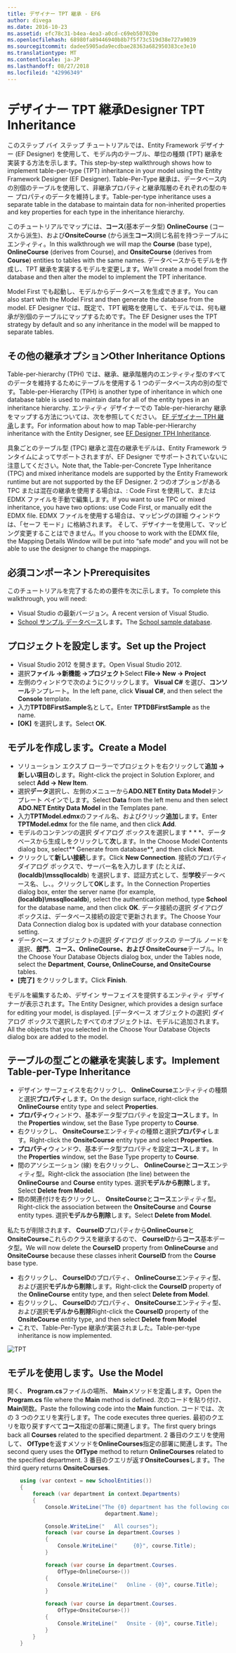 ```yaml
---
title: デザイナー TPT 継承 - EF6
author: divega
ms.date: 2016-10-23
ms.assetid: efc78c31-b4ea-4ea3-a0cd-c69eb507020e
ms.openlocfilehash: 68980fa89446940b8b7f5f73c519d38e727a9039
ms.sourcegitcommit: dadee5905ada9ecdbae28363a682950383ce3e10
ms.translationtype: MT
ms.contentlocale: ja-JP
ms.lasthandoff: 08/27/2018
ms.locfileid: "42996349"
---
```

# <a name="designer-tpt-inheritance"></a><span data-ttu-id="e379d-102">デザイナー TPT 継承</span><span class="sxs-lookup"><span data-stu-id="e379d-102">Designer TPT Inheritance</span></span>
<span data-ttu-id="e379d-103">このステップ バイ ステップ チュートリアルでは、Entity Framework デザイナー (EF Designer) を使用して、モデル内のテーブル、単位の種類 (TPT) 継承を実装する方法を示します。</span><span class="sxs-lookup"><span data-stu-id="e379d-103">This step-by-step walkthrough shows how to implement table-per-type (TPT) inheritance in your model using the Entity Framework Designer (EF Designer).</span></span> <span data-ttu-id="e379d-104">Table-Per-Type 継承は、データベース内の別個のテーブルを使用して、非継承プロパティと継承階層のそれぞれの型のキー プロパティのデータを維持します。</span><span class="sxs-lookup"><span data-stu-id="e379d-104">Table-per-type inheritance uses a separate table in the database to maintain data for non-inherited properties and key properties for each type in the inheritance hierarchy.</span></span>

<span data-ttu-id="e379d-105">このチュートリアルでマップには、**コース**(基本データ型) **OnlineCourse** (コースから派生)、および**OnsiteCourse** (から派生**コース**)同じ名前を持つテーブルにエンティティ。</span><span class="sxs-lookup"><span data-stu-id="e379d-105">In this walkthrough we will map the **Course** (base type), **OnlineCourse** (derives from Course), and **OnsiteCourse** (derives from **Course**) entities to tables with the same names.</span></span> <span data-ttu-id="e379d-106">データベースからモデルを作成し、TPT 継承を実装するモデルを変更します。</span><span class="sxs-lookup"><span data-stu-id="e379d-106">We'll create a model from the database and then alter the model to implement the TPT inheritance.</span></span>

<span data-ttu-id="e379d-107">Model First でも起動し、モデルからデータベースを生成できます。</span><span class="sxs-lookup"><span data-stu-id="e379d-107">You can also start with the Model First and then generate the database from the model.</span></span> <span data-ttu-id="e379d-108">EF Designer では、既定で、TPT 戦略を使用して、モデルでは、何も継承が別個のテーブルにマップするためです。</span><span class="sxs-lookup"><span data-stu-id="e379d-108">The EF Designer uses the TPT strategy by default and so any inheritance in the model will be mapped to separate tables.</span></span>

## <a name="other-inheritance-options"></a><span data-ttu-id="e379d-109">その他の継承オプション</span><span class="sxs-lookup"><span data-stu-id="e379d-109">Other Inheritance Options</span></span>

<span data-ttu-id="e379d-110">Table-per-hierarchy (TPH) では、継承、継承階層内のエンティティ型のすべてのデータを維持するためにテーブルを使用する 1 つのデータベース内の別の型です。</span><span class="sxs-lookup"><span data-stu-id="e379d-110">Table-per-Hierarchy (TPH) is another type of inheritance in which one database table is used to maintain data for all of the entity types in an inheritance hierarchy.</span></span>  <span data-ttu-id="e379d-111">エンティティ デザイナーでの Table-per-hierarchy 継承をマップする方法については、次を参照してください。 [EF デザイナー TPH 継承](~/ef6/modeling/designer/inheritance/tph.md)します。</span><span class="sxs-lookup"><span data-stu-id="e379d-111">For information about how to map Table-per-Hierarchy inheritance with the Entity Designer, see [EF Designer TPH Inheritance](~/ef6/modeling/designer/inheritance/tph.md).</span></span> 

<span data-ttu-id="e379d-112">具象ごとのテーブル型 (TPC) 継承と混在の継承モデルは、Entity Framework ランタイムによってサポートされますが、EF Designer でサポートされていないに注意してください。</span><span class="sxs-lookup"><span data-stu-id="e379d-112">Note that, the Table-per-Concrete Type Inheritance (TPC) and mixed inheritance models are supported by the Entity Framework runtime but are not supported by the EF Designer.</span></span> <span data-ttu-id="e379d-113">2 つのオプションがある TPC または混在の継承を使用する場合は、: Code First を使用して、または EDMX ファイルを手動で編集します。</span><span class="sxs-lookup"><span data-stu-id="e379d-113">If you want to use TPC or mixed inheritance, you have two options: use Code First, or manually edit the EDMX file.</span></span> <span data-ttu-id="e379d-114">EDMX ファイルを使用する場合は、マッピングの詳細 ウィンドウは、「セーフ モード」に格納されます。 そして、デザイナーを使用して、マッピング変更することはできません。</span><span class="sxs-lookup"><span data-stu-id="e379d-114">If you choose to work with the EDMX file, the Mapping Details Window will be put into “safe mode” and you will not be able to use the designer to change the mappings.</span></span>

## <a name="prerequisites"></a><span data-ttu-id="e379d-115">必須コンポーネント</span><span class="sxs-lookup"><span data-stu-id="e379d-115">Prerequisites</span></span>

<span data-ttu-id="e379d-116">このチュートリアルを完了するための要件を次に示します。</span><span class="sxs-lookup"><span data-stu-id="e379d-116">To complete this walkthrough, you will need:</span></span>

- <span data-ttu-id="e379d-117">Visual Studio の最新バージョン。</span><span class="sxs-lookup"><span data-stu-id="e379d-117">A recent version of Visual Studio.</span></span>
- <span data-ttu-id="e379d-118">[School サンプル データベース](~/ef6/resources/school-database.md)します。</span><span class="sxs-lookup"><span data-stu-id="e379d-118">The [School sample database](~/ef6/resources/school-database.md).</span></span>

## <a name="set-up-the-project"></a><span data-ttu-id="e379d-119">プロジェクトを設定します。</span><span class="sxs-lookup"><span data-stu-id="e379d-119">Set up the Project</span></span>

-   <span data-ttu-id="e379d-120">Visual Studio 2012 を開きます。</span><span class="sxs-lookup"><span data-stu-id="e379d-120">Open Visual Studio 2012.</span></span>
-   <span data-ttu-id="e379d-121">選択**ファイル -&gt;新機能 -&gt;プロジェクト**</span><span class="sxs-lookup"><span data-stu-id="e379d-121">Select **File-&gt; New -&gt; Project**</span></span>
-   <span data-ttu-id="e379d-122">左側のウィンドウで次のようにクリックします。 **Visual C\#** を選び、**コンソール**テンプレート。</span><span class="sxs-lookup"><span data-stu-id="e379d-122">In the left pane, click **Visual C\#**, and then select the **Console** template.</span></span>
-   <span data-ttu-id="e379d-123">入力**TPTDBFirstSample**名として。</span><span class="sxs-lookup"><span data-stu-id="e379d-123">Enter **TPTDBFirstSample** as the name.</span></span>
-   <span data-ttu-id="e379d-124">**[OK]** を選択します。</span><span class="sxs-lookup"><span data-stu-id="e379d-124">Select **OK**.</span></span>

## <a name="create-a-model"></a><span data-ttu-id="e379d-125">モデルを作成します。</span><span class="sxs-lookup"><span data-stu-id="e379d-125">Create a Model</span></span>

-   <span data-ttu-id="e379d-126">ソリューション エクスプ ローラーでプロジェクトを右クリックして**追加 -&gt;新しい項目の**します。</span><span class="sxs-lookup"><span data-stu-id="e379d-126">Right-click the project in Solution Explorer, and select **Add -&gt; New Item**.</span></span>
-   <span data-ttu-id="e379d-127">選択**データ**選択し、左側のメニューから**ADO.NET Entity Data Model**テンプレート ペインでします。</span><span class="sxs-lookup"><span data-stu-id="e379d-127">Select **Data** from the left menu and then select **ADO.NET Entity Data Model** in the Templates pane.</span></span>
-   <span data-ttu-id="e379d-128">入力**TPTModel.edmx**のファイル名、およびクリック**追加**します。</span><span class="sxs-lookup"><span data-stu-id="e379d-128">Enter **TPTModel.edmx** for the file name, and then click **Add**.</span></span>
-   <span data-ttu-id="e379d-129">モデルのコンテンツの選択 ダイアログ ボックスを選択します \* \* \*、データベースから生成しをクリックして**次**します。</span><span class="sxs-lookup"><span data-stu-id="e379d-129">In the Choose Model Contents dialog box, select** Generate from database**, and then click **Next**.</span></span>
-   <span data-ttu-id="e379d-130">クリックして**新しい接続**します。</span><span class="sxs-lookup"><span data-stu-id="e379d-130">Click **New Connection**.</span></span>
    <span data-ttu-id="e379d-131">接続のプロパティ ダイアログ ボックスで、サーバー名を入力します (たとえば、 **(localdb)\\mssqllocaldb**) を選択します、認証方式として、型**学校**データベース名、し、。クリックして**OK**します。</span><span class="sxs-lookup"><span data-stu-id="e379d-131">In the Connection Properties dialog box, enter the server name (for example, **(localdb)\\mssqllocaldb**), select the authentication method, type **School** for the database name, and then click **OK**.</span></span>
    <span data-ttu-id="e379d-132">データ接続の選択 ダイアログ ボックスは、データベース接続の設定で更新されます。</span><span class="sxs-lookup"><span data-stu-id="e379d-132">The Choose Your Data Connection dialog box is updated with your database connection setting.</span></span>
-   <span data-ttu-id="e379d-133">データベース オブジェクトの選択 ダイアログ ボックスの テーブル ノードを選択、**部門**、**コース、OnlineCourse、および OnsiteCourse**テーブル。</span><span class="sxs-lookup"><span data-stu-id="e379d-133">In the Choose Your Database Objects dialog box, under the Tables node, select the **Department**, **Course, OnlineCourse, and OnsiteCourse** tables.</span></span>
-   <span data-ttu-id="e379d-134">**[完了]** をクリックします。</span><span class="sxs-lookup"><span data-stu-id="e379d-134">Click **Finish**.</span></span>

<span data-ttu-id="e379d-135">モデルを編集するため、デザイン サーフェイスを提供するエンティティ デザイナーが表示されます。</span><span class="sxs-lookup"><span data-stu-id="e379d-135">The Entity Designer, which provides a design surface for editing your model, is displayed.</span></span> <span data-ttu-id="e379d-136">[データベース オブジェクトの選択] ダイアログ ボックスで選択したすべてのオブジェクトは、モデルに追加されます。</span><span class="sxs-lookup"><span data-stu-id="e379d-136">All the objects that you selected in the Choose Your Database Objects dialog box are added to the model.</span></span>

## <a name="implement-table-per-type-inheritance"></a><span data-ttu-id="e379d-137">テーブルの型ごとの継承を実装します。</span><span class="sxs-lookup"><span data-stu-id="e379d-137">Implement Table-per-Type Inheritance</span></span>

-   <span data-ttu-id="e379d-138">デザイン サーフェイスを右クリックし、 **OnlineCourse**エンティティの種類と選択**プロパティ**します。</span><span class="sxs-lookup"><span data-stu-id="e379d-138">On the design surface, right-click the **OnlineCourse** entity type and select **Properties**.</span></span>
-   <span data-ttu-id="e379d-139">**プロパティ**ウィンドウ、基本データ型プロパティを設定**コース**します。</span><span class="sxs-lookup"><span data-stu-id="e379d-139">In the **Properties** window, set the Base Type property to **Course**.</span></span>
-   <span data-ttu-id="e379d-140">右クリックし、 **OnsiteCourse**エンティティの種類と選択**プロパティ**します。</span><span class="sxs-lookup"><span data-stu-id="e379d-140">Right-click the **OnsiteCourse** entity type and select **Properties**.</span></span>
-   <span data-ttu-id="e379d-141">**プロパティ**ウィンドウ、基本データ型プロパティを設定**コース**します。</span><span class="sxs-lookup"><span data-stu-id="e379d-141">In the **Properties** window, set the Base Type property to **Course**.</span></span>
-   <span data-ttu-id="e379d-142">間のアソシエーション (線) を右クリックし、 **OnlineCourse**と**コース**エンティティ型。</span><span class="sxs-lookup"><span data-stu-id="e379d-142">Right-click the association (the line) between the **OnlineCourse** and **Course** entity types.</span></span>
    <span data-ttu-id="e379d-143">選択**モデルから削除**します。</span><span class="sxs-lookup"><span data-stu-id="e379d-143">Select **Delete from Model**.</span></span>
-   <span data-ttu-id="e379d-144">間の関連付けを右クリックし、 **OnsiteCourse**と**コース**エンティティ型。</span><span class="sxs-lookup"><span data-stu-id="e379d-144">Right-click the association between the **OnsiteCourse** and **Course** entity types.</span></span>
    <span data-ttu-id="e379d-145">選択**モデルから削除**します。</span><span class="sxs-lookup"><span data-stu-id="e379d-145">Select **Delete from Model**.</span></span>

<span data-ttu-id="e379d-146">私たちが削除されます、 **CourseID**プロパティから**OnlineCourse**と**OnsiteCourse**これらのクラスを継承するので、 **CourseID**から**コース**基本データ型。</span><span class="sxs-lookup"><span data-stu-id="e379d-146">We will now delete the **CourseID** property from **OnlineCourse** and **OnsiteCourse** because these classes inherit **CourseID** from the **Course** base type.</span></span>

-   <span data-ttu-id="e379d-147">右クリックし、 **CourseID**のプロパティ、 **OnlineCourse**エンティティ型、および選択**モデルから削除**します。</span><span class="sxs-lookup"><span data-stu-id="e379d-147">Right-click the **CourseID** property of the **OnlineCourse** entity type, and then select **Delete from Model**.</span></span>
-   <span data-ttu-id="e379d-148">右クリックし、 **CourseID**のプロパティ、 **OnsiteCourse**エンティティ型、および選択**モデルから削除**</span><span class="sxs-lookup"><span data-stu-id="e379d-148">Right-click the **CourseID** property of the **OnsiteCourse** entity type, and then select **Delete from Model**</span></span>
-   <span data-ttu-id="e379d-149">これで、Table-Per-Type 継承が実装されました。</span><span class="sxs-lookup"><span data-stu-id="e379d-149">Table-per-type inheritance is now implemented.</span></span>

![TPT](~/ef6/media/tpt.png)

## <a name="use-the-model"></a><span data-ttu-id="e379d-151">モデルを使用します。</span><span class="sxs-lookup"><span data-stu-id="e379d-151">Use the Model</span></span>

<span data-ttu-id="e379d-152">開く、 **Program.cs**ファイルの場所、 **Main**メソッドを定義します。</span><span class="sxs-lookup"><span data-stu-id="e379d-152">Open the **Program.cs** file where the **Main** method is defined.</span></span> <span data-ttu-id="e379d-153">次のコードを貼り付け、 **Main**関数。</span><span class="sxs-lookup"><span data-stu-id="e379d-153">Paste the following code into the **Main** function.</span></span> <span data-ttu-id="e379d-154">コードでは、次の 3 つのクエリを実行します。</span><span class="sxs-lookup"><span data-stu-id="e379d-154">The code executes three queries.</span></span> <span data-ttu-id="e379d-155">最初のクエリを取り戻すすべて**コース**指定の部署に関連します。</span><span class="sxs-lookup"><span data-stu-id="e379d-155">The first query brings back all **Courses** related to the specified department.</span></span> <span data-ttu-id="e379d-156">2 番目のクエリを使用して、 **OfType**を返すメソッドを**OnlineCourses**指定の部署に関連します。</span><span class="sxs-lookup"><span data-stu-id="e379d-156">The second query uses the **OfType** method to return **OnlineCourses** related to the specified department.</span></span> <span data-ttu-id="e379d-157">3 番目のクエリが返す**OnsiteCourses**します。</span><span class="sxs-lookup"><span data-stu-id="e379d-157">The third query returns **OnsiteCourses**.</span></span>

``` csharp
    using (var context = new SchoolEntities())
    {
        foreach (var department in context.Departments)
        {
            Console.WriteLine("The {0} department has the following courses:",
                               department.Name);

            Console.WriteLine("   All courses");
            foreach (var course in department.Courses )
            {
                Console.WriteLine("     {0}", course.Title);
            }

            foreach (var course in department.Courses.
                OfType<OnlineCourse>())
            {
                Console.WriteLine("   Online - {0}", course.Title);
            }

            foreach (var course in department.Courses.
                OfType<OnsiteCourse>())
            {
                Console.WriteLine("   Onsite - {0}", course.Title);
            }
        }
    }
```
